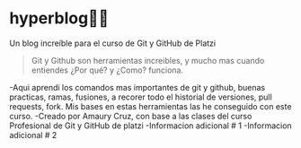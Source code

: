 # hyperblog👨‍💻
Un blog increíble para el curso de Git y GitHub de Platzi  
>Git y Github son herramientas increibles, y mucho mas cuando entiendes ¿Por qué? y ¿Como? funciona. 

-Aqui aprendi los comandos mas importantes de git y github, buenas practicas, ramas, fusiones, a recorer todo el historial de versiones, pull requests, fork. Mis bases en estas herramientas las he conseguido con este curso. 
-Creado por Amaury Cruz, con base a las clases del curso Profesional de Git y GitHub de platzi
-Informacion adicional # 1
-Informacion adicional # 2
